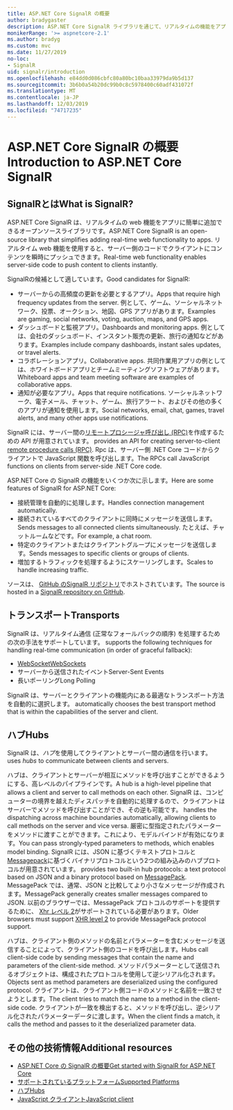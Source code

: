 ```yaml
---
title: ASP.NET Core SignalR の概要
author: bradygaster
description: ASP.NET Core SignalR ライブラリを通じて、リアルタイムの機能をアプリに簡単に追加する方法について説明します。
monikerRange: '>= aspnetcore-2.1'
ms.author: bradyg
ms.custom: mvc
ms.date: 11/27/2019
no-loc:
- SignalR
uid: signalr/introduction
ms.openlocfilehash: e84dd0d086cbfc80a80bc10baa33979da9b5d137
ms.sourcegitcommit: 3b6b0a54b20dc99b0c8c5978400c60adf431072f
ms.translationtype: MT
ms.contentlocale: ja-JP
ms.lasthandoff: 12/03/2019
ms.locfileid: "74717235"
---
```

# <a name="introduction-to-aspnet-core-opno-locsignalr"></a><span data-ttu-id="6fa49-103">ASP.NET Core SignalR の概要</span><span class="sxs-lookup"><span data-stu-id="6fa49-103">Introduction to ASP.NET Core SignalR</span></span>

## <a name="what-is-opno-locsignalr"></a><span data-ttu-id="6fa49-104">SignalRとは</span><span class="sxs-lookup"><span data-stu-id="6fa49-104">What is SignalR?</span></span>

<span data-ttu-id="6fa49-105">ASP.NET Core SignalR は、リアルタイムの web 機能をアプリに簡単に追加できるオープンソースライブラリです。</span><span class="sxs-lookup"><span data-stu-id="6fa49-105">ASP.NET Core SignalR is an open-source library that simplifies adding real-time web functionality to apps.</span></span> <span data-ttu-id="6fa49-106">リアルタイム web 機能を使用すると、サーバー側のコードでクライアントにコンテンツを瞬時にプッシュできます。</span><span class="sxs-lookup"><span data-stu-id="6fa49-106">Real-time web functionality enables server-side code to push content to clients instantly.</span></span>

<span data-ttu-id="6fa49-107">SignalRの候補として適しています。</span><span class="sxs-lookup"><span data-stu-id="6fa49-107">Good candidates for SignalR:</span></span>

* <span data-ttu-id="6fa49-108">サーバーからの高頻度の更新を必要とするアプリ。</span><span class="sxs-lookup"><span data-stu-id="6fa49-108">Apps that require high frequency updates from the server.</span></span> <span data-ttu-id="6fa49-109">例として、ゲーム、ソーシャルネットワーク、投票、オークション、地図、GPS アプリがあります。</span><span class="sxs-lookup"><span data-stu-id="6fa49-109">Examples are gaming, social networks, voting, auction, maps, and GPS apps.</span></span>
* <span data-ttu-id="6fa49-110">ダッシュボードと監視アプリ。</span><span class="sxs-lookup"><span data-stu-id="6fa49-110">Dashboards and monitoring apps.</span></span> <span data-ttu-id="6fa49-111">例としては、会社のダッシュボード、インスタント販売の更新、旅行の通知などがあります。</span><span class="sxs-lookup"><span data-stu-id="6fa49-111">Examples include company dashboards, instant sales updates, or travel alerts.</span></span>
* <span data-ttu-id="6fa49-112">コラボレーションアプリ。</span><span class="sxs-lookup"><span data-stu-id="6fa49-112">Collaborative apps.</span></span> <span data-ttu-id="6fa49-113">共同作業用アプリの例としては、ホワイトボードアプリとチームミーティングソフトウェアがあります。</span><span class="sxs-lookup"><span data-stu-id="6fa49-113">Whiteboard apps and team meeting software are examples of collaborative apps.</span></span>
* <span data-ttu-id="6fa49-114">通知が必要なアプリ。</span><span class="sxs-lookup"><span data-stu-id="6fa49-114">Apps that require notifications.</span></span> <span data-ttu-id="6fa49-115">ソーシャルネットワーク、電子メール、チャット、ゲーム、旅行アラート、およびその他の多くのアプリが通知を使用します。</span><span class="sxs-lookup"><span data-stu-id="6fa49-115">Social networks, email, chat, games, travel alerts, and many other apps use notifications.</span></span>

SignalR<span data-ttu-id="6fa49-116"> には、サーバー間の[リモートプロシージャ呼び出し (RPC)](https://wikipedia.org/wiki/Remote_procedure_call)を作成するための API が用意されています。</span><span class="sxs-lookup"><span data-stu-id="6fa49-116"> provides an API for creating server-to-client [remote procedure calls (RPC)](https://wikipedia.org/wiki/Remote_procedure_call).</span></span> <span data-ttu-id="6fa49-117">Rpc は、サーバー側 .NET Core コードからクライアントで JavaScript 関数を呼び出します。</span><span class="sxs-lookup"><span data-stu-id="6fa49-117">The RPCs call JavaScript functions on clients from server-side .NET Core code.</span></span>

<span data-ttu-id="6fa49-118">ASP.NET Core の SignalR の機能をいくつか次に示します。</span><span class="sxs-lookup"><span data-stu-id="6fa49-118">Here are some features of SignalR for ASP.NET Core:</span></span>

* <span data-ttu-id="6fa49-119">接続管理を自動的に処理します。</span><span class="sxs-lookup"><span data-stu-id="6fa49-119">Handles connection management automatically.</span></span>
* <span data-ttu-id="6fa49-120">接続されているすべてのクライアントに同時にメッセージを送信します。</span><span class="sxs-lookup"><span data-stu-id="6fa49-120">Sends messages to all connected clients simultaneously.</span></span> <span data-ttu-id="6fa49-121">たとえば、チャットルームなどです。</span><span class="sxs-lookup"><span data-stu-id="6fa49-121">For example, a chat room.</span></span>
* <span data-ttu-id="6fa49-122">特定のクライアントまたはクライアントグループにメッセージを送信します。</span><span class="sxs-lookup"><span data-stu-id="6fa49-122">Sends messages to specific clients or groups of clients.</span></span>
* <span data-ttu-id="6fa49-123">増加するトラフィックを処理するようにスケーリングします。</span><span class="sxs-lookup"><span data-stu-id="6fa49-123">Scales to handle increasing traffic.</span></span>

<span data-ttu-id="6fa49-124">ソースは、 [GitHub のSignalR リポジトリ](https://github.com/aspnet/AspNetCore/tree/master/src/SignalR)でホストされています。</span><span class="sxs-lookup"><span data-stu-id="6fa49-124">The source is hosted in a [SignalR repository on GitHub](https://github.com/aspnet/AspNetCore/tree/master/src/SignalR).</span></span>

## <a name="transports"></a><span data-ttu-id="6fa49-125">トランスポート</span><span class="sxs-lookup"><span data-stu-id="6fa49-125">Transports</span></span>

SignalR<span data-ttu-id="6fa49-126"> は、リアルタイム通信 (正常なフォールバックの順序) を処理するための次の手法をサポートしています。</span><span class="sxs-lookup"><span data-stu-id="6fa49-126"> supports the following techniques for handling real-time communication (in order of graceful fallback):</span></span>

* [<span data-ttu-id="6fa49-127">WebSocket</span><span class="sxs-lookup"><span data-stu-id="6fa49-127">WebSockets</span></span>](https://tools.ietf.org/html/rfc7118)
* <span data-ttu-id="6fa49-128">サーバーから送信されたイベント</span><span class="sxs-lookup"><span data-stu-id="6fa49-128">Server-Sent Events</span></span>
* <span data-ttu-id="6fa49-129">長いポーリング</span><span class="sxs-lookup"><span data-stu-id="6fa49-129">Long Polling</span></span>

SignalR<span data-ttu-id="6fa49-130"> は、サーバーとクライアントの機能内にある最適なトランスポート方法を自動的に選択します。</span><span class="sxs-lookup"><span data-stu-id="6fa49-130"> automatically chooses the best transport method that is within the capabilities of the server and client.</span></span>

## <a name="hubs"></a><span data-ttu-id="6fa49-131">ハブ</span><span class="sxs-lookup"><span data-stu-id="6fa49-131">Hubs</span></span>

SignalR<span data-ttu-id="6fa49-132"> は、*ハブ*を使用してクライアントとサーバー間の通信を行います。</span><span class="sxs-lookup"><span data-stu-id="6fa49-132"> uses *hubs* to communicate between clients and servers.</span></span>

<span data-ttu-id="6fa49-133">ハブは、クライアントとサーバーが相互にメソッドを呼び出すことができるようにする、高レベルのパイプラインです。</span><span class="sxs-lookup"><span data-stu-id="6fa49-133">A hub is a high-level pipeline that allows a client and server to call methods on each other.</span></span> SignalR<span data-ttu-id="6fa49-134"> は、コンピューターの境界を越えたディスパッチを自動的に処理するので、クライアントはサーバーでメソッドを呼び出すことができ、その逆も可能です。</span><span class="sxs-lookup"><span data-stu-id="6fa49-134"> handles the dispatching across machine boundaries automatically, allowing clients to call methods on the server and vice versa.</span></span> <span data-ttu-id="6fa49-135">厳密に型指定されたパラメーターをメソッドに渡すことができます。これにより、モデルバインドが有効になります。</span><span class="sxs-lookup"><span data-stu-id="6fa49-135">You can pass strongly-typed parameters to methods, which enables model binding.</span></span> SignalR<span data-ttu-id="6fa49-136"> には、JSON に基づくテキストプロトコルと[Messagepack](https://msgpack.org/)に基づくバイナリプロトコルという2つの組み込みのハブプロトコルが用意されています。</span><span class="sxs-lookup"><span data-stu-id="6fa49-136"> provides two built-in hub protocols: a text protocol based on JSON and a binary protocol based on [MessagePack](https://msgpack.org/).</span></span>  <span data-ttu-id="6fa49-137">MessagePack では、通常、JSON と比較してより小さなメッセージが作成されます。</span><span class="sxs-lookup"><span data-stu-id="6fa49-137">MessagePack generally creates smaller messages compared to JSON.</span></span> <span data-ttu-id="6fa49-138">以前のブラウザーでは、MessagePack プロトコルのサポートを提供するために、 [Xhr レベル 2](https://caniuse.com/#feat=xhr2)がサポートされている必要があります。</span><span class="sxs-lookup"><span data-stu-id="6fa49-138">Older browsers must support [XHR level 2](https://caniuse.com/#feat=xhr2) to provide MessagePack protocol support.</span></span>

<span data-ttu-id="6fa49-139">ハブは、クライアント側のメソッドの名前とパラメーターを含むメッセージを送信することによって、クライアント側のコードを呼び出します。</span><span class="sxs-lookup"><span data-stu-id="6fa49-139">Hubs call client-side code by sending messages that contain the name and parameters of the client-side method.</span></span> <span data-ttu-id="6fa49-140">メソッドパラメーターとして送信されるオブジェクトは、構成されたプロトコルを使用して逆シリアル化されます。</span><span class="sxs-lookup"><span data-stu-id="6fa49-140">Objects sent as method parameters are deserialized using the configured protocol.</span></span> <span data-ttu-id="6fa49-141">クライアントは、クライアント側コードのメソッドと名前を一致させようとします。</span><span class="sxs-lookup"><span data-stu-id="6fa49-141">The client tries to match the name to a method in the client-side code.</span></span> <span data-ttu-id="6fa49-142">クライアントが一致を検出すると、メソッドを呼び出し、逆シリアル化されたパラメーターデータに渡します。</span><span class="sxs-lookup"><span data-stu-id="6fa49-142">When the client finds a match, it calls the method and passes to it the deserialized parameter data.</span></span>

## <a name="additional-resources"></a><span data-ttu-id="6fa49-143">その他の技術情報</span><span class="sxs-lookup"><span data-stu-id="6fa49-143">Additional resources</span></span>

* <span data-ttu-id="6fa49-144">[ASP.NET Core の SignalR の概要](xref:tutorials/signalr)</span><span class="sxs-lookup"><span data-stu-id="6fa49-144">[Get started with SignalR for ASP.NET Core](xref:tutorials/signalr)</span></span>
* [<span data-ttu-id="6fa49-145">サポートされているプラットフォーム</span><span class="sxs-lookup"><span data-stu-id="6fa49-145">Supported Platforms</span></span>](xref:signalr/supported-platforms)
* [<span data-ttu-id="6fa49-146">ハブ</span><span class="sxs-lookup"><span data-stu-id="6fa49-146">Hubs</span></span>](xref:signalr/hubs)
* [<span data-ttu-id="6fa49-147">JavaScript クライアント</span><span class="sxs-lookup"><span data-stu-id="6fa49-147">JavaScript client</span></span>](xref:signalr/javascript-client)
